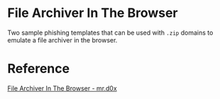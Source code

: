 # File Archiver In The Browser

Two sample phishing templates that can be used with `.zip` domains to emulate a file archiver in the browser.

# Reference

<a href="https://mrd0x.com/file-archiver-in-the-browser" target="_blank">File Archiver In The Browser - mr.d0x</a>